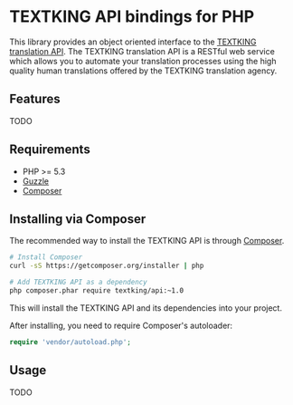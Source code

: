 TEXTKING API bindings for PHP
=============================

This library provides an object oriented interface to the
[TEXTKING translation API](https://github.com/TextKing/textking-api/wiki).
The TEXTKING translation API is a RESTful web service which allows you to automate
your translation processes using the high quality human translations offered by
the TEXTKING translation agency.


Features
--------
TODO


Requirements
------------

* PHP >= 5.3
* [Guzzle](http://docs.guzzlephp.org/en/latest/index.html)
* [Composer](http://getcomposer.org)


Installing via Composer
-----------------------

The recommended way to install the TEXTKING API is through
[Composer](http://getcomposer.org).

```bash
# Install Composer
curl -sS https://getcomposer.org/installer | php

# Add TEXTKING API as a dependency
php composer.phar require textking/api:~1.0
```

This will install the TEXTKING API and its dependencies into your project.

After installing, you need to require Composer's autoloader:

```php
require 'vendor/autoload.php';
```


Usage
-----
TODO